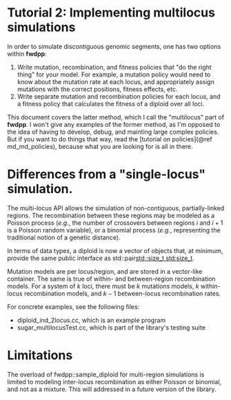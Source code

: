 # Tutorial 2: Implementing multilocus simulations

In order to simulate discontiguous genomic segments, one has two options within __fwdpp__:

1. Write mutation, recombination, and fitness policies that "do the right thing" for your model.  For example, a mutation policy would need to know about the mutation rate at each locus, and appropriately assign mutations with the correct positions, fitness effects, etc.
2. Write separate mutation and recombination policies for each locus, and a fitness policy that calculates the fitness of a diploid over all loci.

This document covers the latter method, which I call the "multilocus" part of __fwdpp__.    I won't give any examples of the former method, as I'm opposed to the idea of having to develop, debug, and mainting large complex policies.  But if you want to do things that way, read the [tutorial on policies](@ref md_md_policies), because what you are looking for is all in there.

# Differences from a "single-locus" simulation.

The multi-locus API allows the simulation of non-contiguous, partially-linked regions.  The recombination between these
regions may be modeled as a Poisson process (_e.g._, the number of crossovers between regions $i$ and $i+1$ is a Poisson
random variable), or a binomial process (_e.g._, representing the traditional notion of a genetic distance).

In terms of data types, a diploid is now a vector of objects that, at minimum, provide the same public interface as
std::pair<std::size_t,std:size_t>.  

Mutation models are per locus/region, and are stored in a vector-like container.  The same is true of within- and
between-region recombination models.  For a system of $k$ loci, there must be $k$ mutations models, $k$ within-locus
recombination models, and $k-1$ between-locus recombination rates.

For concrete examples, see the following files:

* diploid_ind_2locus.cc, which is an example program
* sugar_multilocusTest.cc, which is part of the library's testing suite

# Limitations

The overload of fwdpp::sample_diploid for multi-region simulations is limited to modeling inter-locus recombination as
either Poisson or binomial, and not as a mixture.  This will addressed in a future version of the library.
